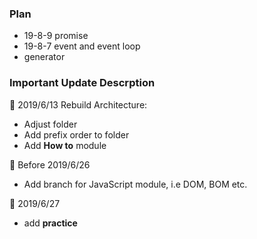 ### Plan
* 19-8-9 promise
* 19-8-7 event and event loop
* generator

### Important Update Descrption
:basketball: 2019/6/13 Rebuild Architecture:
  * Adjust folder
  * Add prefix order to folder
  * Add **How to** module

:basketball: Before 2019/6/26
  * Add branch for JavaScript module, i.e DOM, BOM etc.

:basketball: 2019/6/27
  * add **practice**
